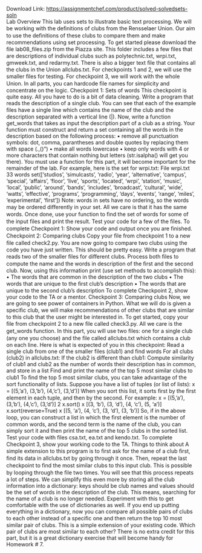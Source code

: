 Download Link: https://assignmentchef.com/product/solved-solvedsets-soln
<br>
Lab Overview This lab uses sets to illustrate basic text processing. We will be working with the deﬁnitions of clubs from the Rensselaer Union. Our aim to use the deﬁnitions of these clubs to compare them and make recommendations using set processing. To get started please download the ﬁle lab08_files.zip from the Piazza site. This folder includes a few ﬁles that are descriptions of individual clubs such as polytechnic.txt, wrpi.txt, gmweek.txt, and redarmy.txt. There is also a bigger text ﬁle that contains all the clubs in the Union allclubs.txt. For checkpoints 1 and 2, we will use the smaller ﬁles for testing. For checkpoint 3, we will work with the whole Union. In all parts, you can hardcode ﬁle names for simplicity and concentrate on the logic. Checkpoint 1: Sets of words This checkpoint is quite easy. All you have to do is a bit of data cleaning. Write a program that reads the description of a single club. You can see that each of the example ﬁles have a single line which contains the name of the club and the description separated with a vertical line (|). Now, write a function get_words that takes as input the description part of a club as a string. Your function must construct and return a set containing all the words in the description based on the following process: • remove all punctuation symbols: dot, comma, parantheses and double quotes by replacing them with space (.,()”) • make all words lowercase • keep only words with 4 or more characters that contain nothing but letters (str.isalpha() will get you there). You must use a function for this part, it will become important for the remainder of the lab. For example, here is the set for wrpi.txt: File wrpi.txt 33 words set([‘studios’, ‘simulcasts’, ‘radio’, ‘year’, ‘alternative’, ‘campus’, ‘special’, ‘affairs’, ‘floor’, ‘live’, ‘sports’, ‘located’, ‘wrpi’, ‘station’, ‘music’, ‘local’, ‘public’, ‘around’, ‘bands’, ‘includes’, ‘broadcast’, ‘cultural’, ‘wide’, ‘watts’, ‘effective’, ‘programs’, ‘programming’, ‘days’, ‘events’, ‘range’, ‘miles’, ‘experimental’, ‘first’]) Note: words in sets have no ordering, so the words may be ordered diﬀerently in your set. All we care is that it has the same words. Once done, use your function to ﬁnd the set of words for some of the input ﬁles and print the result. Test your code for a few of the ﬁles. To complete Checkpoint 1: Show your code and output once you are ﬁnished. Checkpoint 2: Comparing clubs Copy your ﬁle from checkpoint 1 to a new ﬁle called check2.py. You are now going to compare two clubs using the code you have just written. This should be pretty easy. Write a program that reads two of the smaller ﬁles for diﬀerent clubs. Process both ﬁles to compute the name and the words in description of the ﬁrst and the second club. Now, using this information print (use set methods to accomplish this): • The words that are common in the description of the two clubs • The words that are unique to the ﬁrst club’s description • The words that are unique to the second club’s description To complete Checkpoint 2, show your code to the TA or a mentor. Checkpoint 3: Comparing clubs Now, we are going to see power of containers in Python. What we will do is given a speciﬁc club, we will make recommendations of other clubs that are similar to this club that the user might be interested in. To get started, copy your ﬁle from checkpoint 2 to a new ﬁle called check3.py. All we care is the get_words function. In this part, you will use two ﬁles: one for a single club (any one you choose) and the ﬁle called allclubs.txt which contains a club on each line. Here is what is expected of you in this checkpoint: Read a single club from one of the smaller files (club1) and find words For all clubs (club2) in allclubs.txt: If the club2 is different than club1: Compute similarity of club1 and club2 as the number of words their description has in common, and store in a list Find and print the name of the top 5 most similar clubs to club1 To ﬁnd the top 5 most similar clubs, you can take advantage of the sort functionality of lists. Suppose you have a list of tuples (or list of lists): x = [(5,’a’), (3,’b’), (4,’c’), (3,’d’)] When you sort this list, it sorts ﬁrst by the ﬁrst element in each tuple, and then by the second. For example: x = [(5,’a’), (3,’b’), (4,’c’), (3,’d’)] 2 x.sort() x [(3, ‘b’), (3, ‘d’), (4, ‘c’), (5, ‘a’)] x.sort(reverse=True) x [(5, ‘a’), (4, ‘c’), (3, ‘d’), (3, ‘b’)] So, if in the above loop, you can construct a list in which the ﬁrst element is the number of common words, and the second term is the name of the club, you can simply sort it and then print the name of the top 5 clubs in the sorted list. Test your code with ﬁles csa.txt, ea.txt and kendo.txt. To complete Checkpoint 3, show your working code to the TA. Things to think about A simple extension to this program is to ﬁrst ask for the name of a club ﬁrst, ﬁnd its data in allclubs.txt by going through it once. Then, repeat the last checkpoint to ﬁnd the most similar clubs to this input club. This is possible by looping through the ﬁle two times. You will see that this process repeats a lot of steps. We can simplify this even more by storing all the club information into a dictionary: keys should be club names and values should be the set of words in the description of the club. This means, searching for the name of a club is no longer needed. Experiment with this to get comfortable with the use of dictionaries as well. If you end up putting everything in a dictionary, now you can compare all possible pairs of clubs to each other instead of a speciﬁc one and then return the top 10 most similar pair of clubs. This is a simple extension of your existing code. Which pair of clubs are most similar to each other? There is no extra credit for this part, but it is a great dictionary exercise that will become handy for Homework # 7.
